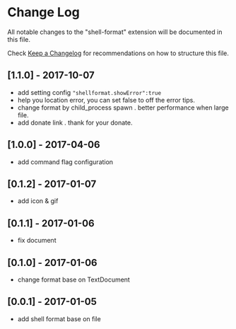 # Change Log
All notable changes to the "shell-format" extension will be documented in this file.

Check [Keep a Changelog](http://keepachangelog.com/) for recommendations on how to structure this file.
## [1.1.0] - 2017-10-07
- add setting  config  `"shellformat.showError":true`
- help you location  error, you can set false to off the error tips.
- change format by child_process spawn . better performance when large file.
- add donate link . thank for your donate.
## [1.0.0] - 2017-04-06
- add command flag configuration
## [0.1.2] - 2017-01-07
- add icon & gif

## [0.1.1] - 2017-01-06
- fix document

## [0.1.0] - 2017-01-06
- change format base on TextDocument

## [0.0.1] - 2017-01-05
- add shell format base on file 

